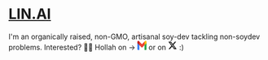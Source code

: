 # [LIN.AI](https://lin.ai)

I'm an organically raised, non-GMO, artisanal soy-dev tackling non-soydev problems. Interested? 👋🏼 Hollah on → <a href="mailto:justin@lin.ai"> <img src="https://raw.githubusercontent.com/justinlinw/justinlinw/main/gmail.svg" alt="Email" width="18" height="18"></a> or on <a href="https://twitter.com/justinlinw"><img src="https://raw.githubusercontent.com/justinlinw/justinlinw/main/twitter.svg" alt="Twitter/X" width="18" height="18"></a> :)

